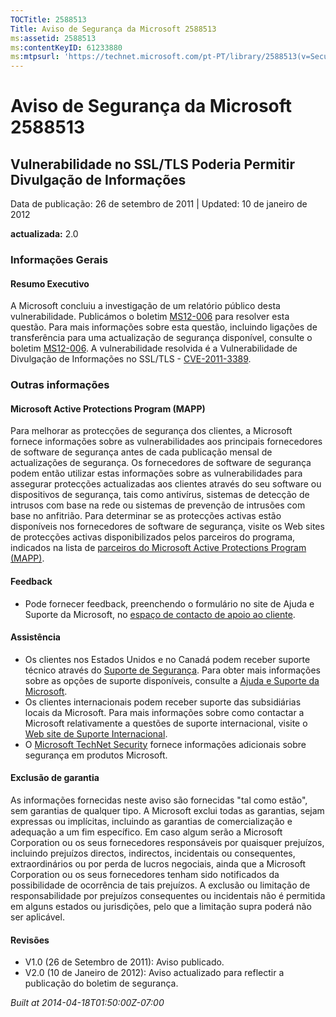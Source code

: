 ```yaml
---
TOCTitle: 2588513
Title: Aviso de Segurança da Microsoft 2588513
ms:assetid: 2588513
ms:contentKeyID: 61233880
ms:mtpsurl: 'https://technet.microsoft.com/pt-PT/library/2588513(v=Security.10)'
---
```


Aviso de Segurança da Microsoft 2588513
=======================================

Vulnerabilidade no SSL/TLS Poderia Permitir Divulgação de Informações
---------------------------------------------------------------------

Data de publicação: 26 de setembro de 2011 | Updated: 10 de janeiro de 2012

**actualizada:** 2.0

### Informações Gerais

#### Resumo Executivo

A Microsoft concluiu a investigação de um relatório público desta vulnerabilidade. Publicámos o boletim [MS12-006](http://go.microsoft.com/fwlink/?linkid=232510) para resolver esta questão. Para mais informações sobre esta questão, incluindo ligações de transferência para uma actualização de segurança disponível, consulte o boletim [MS12-006](http://go.microsoft.com/fwlink/?linkid=232510). A vulnerabilidade resolvida é a Vulnerabilidade de Divulgação de Informações no SSL/TLS - [CVE-2011-3389](http://www.cve.mitre.org/cgi-bin/cvename.cgi?name=cve-2011-3389).

### Outras informações

#### Microsoft Active Protections Program (MAPP)

Para melhorar as protecções de segurança dos clientes, a Microsoft fornece informações sobre as vulnerabilidades aos principais fornecedores de software de segurança antes de cada publicação mensal de actualizações de segurança. Os fornecedores de software de segurança podem então utilizar estas informações sobre as vulnerabilidades para assegurar protecções actualizadas aos clientes através do seu software ou dispositivos de segurança, tais como antivírus, sistemas de detecção de intrusos com base na rede ou sistemas de prevenção de intrusões com base no anfitrião. Para determinar se as protecções activas estão disponíveis nos fornecedores de software de segurança, visite os Web sites de protecções activas disponibilizados pelos parceiros do programa, indicados na lista de [parceiros do Microsoft Active Protections Program (MAPP)](http://go.microsoft.com/fwlink/?linkid=215201).

#### Feedback

-   Pode fornecer feedback, preenchendo o formulário no site de Ajuda e Suporte da Microsoft, no [espaço de contacto de apoio ao cliente](https://support.microsoft.com/common/survey.aspx?scid=sw;en;1257&showpage=1&ws=technet&sd=tech).

#### Assistência

-   Os clientes nos Estados Unidos e no Canadá podem receber suporte técnico através do [Suporte de Segurança](http://go.microsoft.com/fwlink/?linkid=21131). Para obter mais informações sobre as opções de suporte disponíveis, consulte a [Ajuda e Suporte da Microsoft](http://support.microsoft.com/).
-   Os clientes internacionais podem receber suporte das subsidiárias locais da Microsoft. Para mais informações sobre como contactar a Microsoft relativamente a questões de suporte internacional, visite o [Web site de Suporte Internacional](http://go.microsoft.com/fwlink/?linkid=21155).
-   O [Microsoft TechNet Security](http://go.microsoft.com/fwlink/?linkid=21132) fornece informações adicionais sobre segurança em produtos Microsoft.

#### Exclusão de garantia

As informações fornecidas neste aviso são fornecidas "tal como estão", sem garantias de qualquer tipo. A Microsoft exclui todas as garantias, sejam expressas ou implícitas, incluindo as garantias de comercialização e adequação a um fim específico. Em caso algum serão a Microsoft Corporation ou os seus fornecedores responsáveis por quaisquer prejuízos, incluindo prejuízos directos, indirectos, incidentais ou consequentes, extraordinários ou por perda de lucros negociais, ainda que a Microsoft Corporation ou os seus fornecedores tenham sido notificados da possibilidade de ocorrência de tais prejuízos. A exclusão ou limitação de responsabilidade por prejuízos consequentes ou incidentais não é permitida em alguns estados ou jurisdições, pelo que a limitação supra poderá não ser aplicável.

#### Revisões

-   V1.0 (26 de Setembro de 2011): Aviso publicado.
-   V2.0 (10 de Janeiro de 2012): Aviso actualizado para reflectir a publicação do boletim de segurança.

*Built at 2014-04-18T01:50:00Z-07:00*

